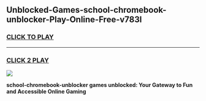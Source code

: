 
## Unblocked-Games-school-chromebook-unblocker-Play-Online-Free-v783l
<h3>
<a href="https://premium76.site?title=school-chromebook-unblocker&ref=26A">CLICK TO PLAY</a></h3>
<hr>

<h3>
<a href="https://premium76.site?title=school-chromebook-unblocker&ref=26A">CLICK 2 PLAY</a>
  
</h3>

<a href="https://premium76.site?title=school-chromebook-unblocker&ref=26A"><img src="https://clearcache.store/games.png"></a>


**school-chromebook-unblocker games unblocked: Your Gateway to Fun and Accessible Online Gaming**
